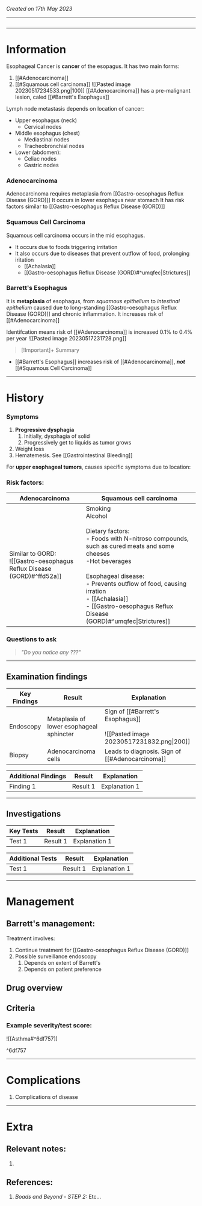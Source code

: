 *Created on 17th May 2023*

---
```toc
```
---

# Information
Esophageal Cancer is **cancer** of the esopagus. It has two main forms:
1. [[#Adenocarcinoma]]
2. [[#Squamous cell carcinoma]]
![[Pasted image 20230517234533.png|100]]
[[#Adenocarcinoma]] has a pre-malignant lesion, caled [[#Barrett's Esophagus]]

Lymph node metastasis depends on location of cancer:
- Upper esophagus (neck)
	- Cervical nodes
- Middle esophagus (chest)
	- Mediastinal nodes
	- Tracheobronchial nodes
- Lower (abdomen):
	- Celiac nodes
	- Gastric nodes

### Adenocarcinoma
Adenocarcinoma requires metaplasia from [[Gastro-oesophagus Reflux Disease (GORD)]]
It occurs in lower esophagus near stomach
It has risk factors similar to [[Gastro-oesophagus Reflux Disease (GORD)]]

### Squamous Cell Carcinoma
Squamous cell carcinoma occurs in the mid esophagus.
- It occurs due to foods triggering irritation
- It also occurs due to diseases that prevent outflow of food, prolonging iritation
	- [[Achalasia]]
	- [[Gastro-oesophagus Reflux Disease (GORD)#^umqfec\|Strictures]]


### Barrett's Esophagus
It is **metaplasia** of esophagus, from *squamous epithelium* to *intestinal epithelium* caused due to long-standing [[Gastro-oesophagus Reflux Disease (GORD)]] and chronic inflammation.
It increases risk of [[#Adenocarcinoma]]

Identifcation means risk of [[#Adenocarcinoma]] is increased 0.1% to 0.4% per year
![[Pasted image 20230517231728.png]]

> [!Important]+ Summary
- [[#Barrett's Esophagus]] increases risk of [[#Adenocarcinoma]], ***not*** [[#Squamous Cell Carcinoma]]

--- 
# History
### Symptoms
1. **Progressive dysphagia**
	1. Initially, dysphagia of solid
	2. Progressively get to liquids as tumor grows
2. Weight loss
3. Hematemesis. See [[Gastrointestinal Bleeding]]

For **upper esophageal tumors**, causes specific symptoms due to location:

### Risk factors:
|Adenocarcinoma | Squamous cell carcinoma |
| -------------- | ----------------------- |
|Similar to GORD: <br>![[Gastro-oesophagus Reflux Disease (GORD)#^ffd52a]] |Smoking <br>Alcohol <br> <br> Dietary factors:<br>- Foods with N-nitroso compounds, such as cured meats and some cheeses <br>-Hot beverages <br> <br> Esophageal disease: <br>- Prevents outflow of food, causing irration <br>- [[Achalasia]] <br>- [[Gastro-oesophagus Reflux Disease (GORD)#^umqfec\|Strictures]]|


### Questions to ask
>*"Do you notice any ???"*

---

## Examination findings 
| Key Findings | Result   | Explanation   |
| ------------ | -------- | ------------- |
|Endoscopy |Metaplasia of lower esophageal sphincter|Sign of [[#Barrett's Esophagus]] <br> <br>![[Pasted image 20230517231832.png\|200]]|
|Biopsy|Adenocarcinoma cells |Leads to diagnosis. Sign of [[#Adenocarcinoma]]|

| Additional Findings | Result   | Explanation   |
| ------------------- | -------- | ------------- |
| Finding 1           | Result 1 | Explanation 1 |

---

## Investigations
| Key Tests                 |Result| Explanation                                                                                                                                                     |
| ------------------------- | --- | --------------------------------------------------------------------------------------------------------------------------------------------------------------- |
| Test 1                    |Result 1| Explanation 1                                                                                                                                                        |

| Additional Tests               |  Result   | Explanation                |
| ------------------------------ | --- | --------------------- |
| Test 1                            |  Result 1   | Explanation 1 |

---

# Management
## Barrett's management:
Treatment involves:
1. Continue treatment for [[Gastro-oesophagus Reflux Disease (GORD)]]
2. Possible surveillance endoscopy
	1. Depends on extent of Barrett's
	2. Depends on patient preference

## Drug overview

## Criteria
### Example severity/test score:
![[Asthma#^6df757]]

^6df757

---

# Complications
1. Complications of disease

---

# Extra
## Relevant notes:
1. 
## References:
1. *Boads and Beyond - STEP 2:* Etc...